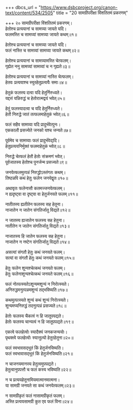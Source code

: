 +++
dbcs_url = "https://www.dsbcproject.org/canon-text/content/534/2505"
title = "20 सामग्रीपरीक्षा विंशतितमं प्रकरणम्"

+++
२०
सामग्रीपरीक्षा विंशतितमं प्रकरणम्।  
हेतोश्च प्रत्ययानां च सामग्र्या जायते यदि।  
फलमस्ति च सामग्र्यां सामग्र्या जायते कथम्॥१॥

हेतोश्च प्रत्ययानां च सामग्र्या जायते यदि।  
फलं नास्ति च सामग्र्यां सामग्र्या जायते कथम्॥२॥

हेतोश्च प्रत्ययानां च सामग्र्यामस्ति चेत्फलम्।  
गृह्येत ननु सामग्र्यां सामग्र्यां च न गृह्यते॥३॥

हेतोश्च प्रत्ययानां च सामग्र्यां नास्ति चेत्फलम्।  
हेतवः प्रत्ययाश्च स्युरहेतुप्रत्ययैः समाः॥४॥

हेतुकं फलस्य दत्वा यदि हेतुर्निरुध्यते।  
यद्दत्तं यन्निरुद्धं च हेतोरात्मद्वयं भवेत्॥५॥

हेतुं फलस्यादत्वा च यदि हेतुर्निरुध्यते।  
हेतौ निरुद्धे जातं तत्फलमाहेतुकं भवेत्॥६॥

फलं सहैव सामग्र्या यदि प्रादुर्भवेत्पुनः।  
एककालौ प्रसज्येते जनको यश्च जन्यते॥७॥

पूर्वमेव च सामग्र्याः फलं प्रादुर्भवेद्यदि।  
हेतुप्रत्ययनिर्मुक्तं फलमाहेतुकं भवेत्॥८॥

निरुद्धे चेत्फलं हेतौ हेतोः संक्रमणं भवेत्।  
पूर्वजातस्य हेतोश्च पुनर्जन्म प्रसज्यते॥९॥

जनयेत्फलमुत्पन्नं निरुद्धोऽस्तंगतः कथम्।  
तिष्ठन्नपि कथं हेतुः फलेन जनयेद्वृतः॥१०॥

अथावृतः फलेनासौ कतमज्जनयेत्फलम्।  
न ह्यदृष्ट्वा वा दृष्ट्वा वा हेतुर्जनयते फलम्॥११॥

नातीतस्य ह्यतीतेन फलस्य सह हेतुना।  
नाजातेन न जातेन संगतिर्जातु विद्यते॥१२॥

न जातस्य ह्यजातेन फलस्य सह हेतुना।  
नातीतेन न जातेन संगतिर्जातु विद्यते॥१३॥

नाजातस्य हि जातेन फलस्य सह हेतुना।  
नाजातेन न नष्टेन संगतिर्जातु विद्यते॥१४॥

असत्यां संगतौ हेतुः कथं जनयते फलम्।  
सत्यां वा संगतौ हेतुः कथं जनयते फलम्॥१५॥

हेतुः फलेन शून्यश्चेत्कथं जनयते फलम्।  
हेतुः फलेनाशून्यश्चेत्कथं जनयते फलम्॥१६॥

फलं नोत्पत्स्यतेऽशून्यमशून्यं न निरोत्स्यते।  
अनिरुद्धमनुत्पन्नमशून्यं तद्भविष्यति॥१७॥

कथमुत्पत्स्यते शून्यं कथं शून्यं निरोत्स्यते।  
शून्यमप्यनिरुद्धं तदनुत्पन्नं प्रसज्यते॥१८॥

हेतोः फलस्य चैकत्वं न हि जातूपपद्यते।  
हेतोः फलस्य चान्यत्वं न हि जातूपपद्यते॥१९॥

एकत्वे फलहेत्वोः स्यादैक्यं जनकजन्ययोः।  
पृथक्त्वे फलहेत्वोः स्यात्तुल्यो हेतुरहेतुना॥२०॥

फलं स्वभावसद्भूतं किं हेतुर्जनयिष्यति।  
फलं स्वभावासद्भूतं किं हेतुर्जनयिष्यति॥२१॥

न चाजनयमानस्य हेतुत्वमुपपद्यते।  
हेतुत्वानुपपत्तौ च फलं कस्य भविष्यति॥२२॥

न च प्रत्ययहेतूनामियमात्मानमात्मना।  
या सामग्री जनयते सा कथं जनयेत्फलम्॥२३॥

न सामग्रीकृतं फलं नासामग्रीकृतं फलम्।  
अस्ति प्रत्ययसामग्री कुत एव फलं विना॥२४॥


